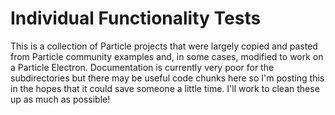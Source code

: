 # Individual Functionality Tests
This is a collection of Particle projects that were largely copied and pasted from Particle community examples and, in some cases, modified to work on a Particle Electron. Documentation is currently very poor for the subdirectories but there may be useful code chunks here so I'm posting this in the hopes that it could save someone a little time. I'll work to clean these up as much as possible!
